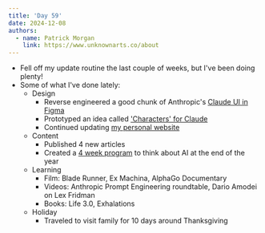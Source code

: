 ```yaml
---
title: 'Day 59'
date: 2024-12-08
authors:
  - name: Patrick Morgan
    link: https://www.unknownarts.co/about
---
```


- Fell off my update routine the last couple of weeks, but I've been doing plenty!
- Some of what I've done lately:
    - Design
        - Reverse engineered a good chunk of Anthropic's [Claude UI in Figma](https://www.figma.com/community/file/1445575023384366559/anthropic-ui-kit)
        - Prototyped an idea called ['Characters' for Claude](https://www.youtube.com/watch?v=de3uwJ3EjLI)
        - Continued updating [my personal website](https://patrickmorgan.org/)
    - Content
        - Published 4 new articles
        - Created a [4 week program](https://www.unknownarts.co/p/a-year-end-guide-to-exploring-ai) to think about AI at the end of the year
    - Learning
        - Film: Blade Runner, Ex Machina, AlphaGo Documentary
        - Videos: Anthropic Prompt Engineering roundtable, Dario Amodei on Lex Fridman
        - Books: Life 3.0, Exhalations
    - Holiday
        - Traveled to visit family for 10 days around Thanksgiving